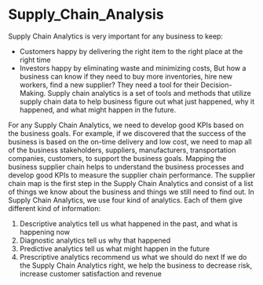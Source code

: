 # Supply_Chain_Analysis

Supply Chain Analytics is very important for any business to keep: 
-	Customers happy by delivering the right item to the right place at the right time
-	Investors happy by eliminating waste and minimizing costs,
But how a business can know if they need to buy more inventories, hire new workers, find a new supplier? They need a tool for their Decision-Making.
Supply chain analytics is a set of tools and methods that utilize supply chain data to help business figure out what just happened, why it happened, and what might happen in the future.

For any Supply Chain Analytics, we need to develop good KPIs based on the business goals.
For example, if we discovered that the success of the business is based on the on-time delivery and low cost, we need to map all of the business stakeholders, suppliers, manufacturers, transportation companies, customers, to support the business goals. 
Mapping the business supplier chain helps to understand the business processes and develop good KPIs to measure the supplier chain performance. The supplier chain map is the first step in the Supply Chain Analytics and consist of a list of things we know about the business and things we still need to find out.
In Supply Chain Analytics, we use four kind of analytics. Each of them give different kind of information:
1.	Descriptive analytics tell us what happened in the past, and what is happening now
2.	Diagnostic analytics tell us why that happened
3.	Predictive analytics tell us what might happen in the future
4.	Prescriptive analytics recommend us what we should do next
If we do the Supply Chain Analytics right, we help the business to decrease risk, increase customer satisfaction and revenue 
